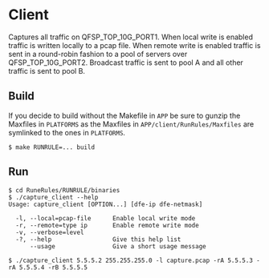 # Client
Captures all traffic on QFSP_TOP_10G_PORT1. When local write is enabled traffic is written locally to a pcap file.
When remote write is enabled traffic is sent in a round-robin fashion to a pool of servers over QFSP_TOP_10G_PORT2. Broadcast traffic is sent to pool A and all other traffic is sent to pool B.

## Build
If you decide to build without the Makefile in `APP` be sure to gunzip the Maxfiles in `PLATFORMS` as the Maxfiles in `APP/client/RunRules/Maxfiles` are symlinked to the ones in `PLATFORMS`.

```console
$ make RUNRULE=... build
```

## Run
```console
$ cd RuneRules/RUNRULE/binaries
$ ./capture_client --help                                                              
Usage: capture_client [OPTION...] [dfe-ip dfe-netmask]

  -l, --local=pcap-file      Enable local write mode
  -r, --remote=type ip       Enable remote write mode
  -v, --verbose=level
  -?, --help                 Give this help list
      --usage                Give a short usage message

```

```console
$ ./capture_client 5.5.5.2 255.255.255.0 -l capture.pcap -rA 5.5.5.3 -rA 5.5.5.4 -rB 5.5.5.5
```
